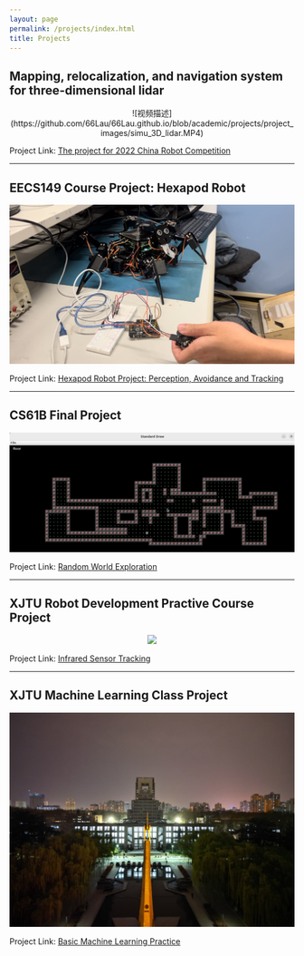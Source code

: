 ```yaml
---
layout: page
permalink: /projects/index.html
title: Projects
---
```


## Mapping, relocalization, and navigation system for three-dimensional lidar

<center>
![视频描述](https://github.com/66Lau/66Lau.github.io/blob/academic/projects/project_images/simu_3D_lidar.MP4)
</center>

Project Link: [The project for 2022 China Robot Competition](https://yihanli126.github.io/projects/agricultural_irrigating_car)

---

## EECS149 Course Project: Hexapod Robot

<center>
<img src="/projects/project_images/hexapod_test.jpg">
</center>

Project Link: [Hexapod Robot Project: Perception, Avoidance and Tracking](https://yihanli126.github.io/projects/hexapod_robot)


---

## CS61B Final Project

<center>
<img src="/projects/project_images/General world.png">
</center>

Project Link: [Random World Exploration](https://yihanli126.github.io/projects/61B_project)

---

## XJTU Robot Development Practive Course Project

<center>
<img src="/projects/project_images/IR_tracking.jpg">
</center>


Project Link: [Infrared Sensor Tracking](https://yihanli126.github.io/projects/IR_tracking)

---

## XJTU Machine Learning Class Project

<center>
<img src="/projects/project_images/XJTU_lib.JPG">
</center>

Project Link: [Basic Machine Learning Practice](https://yihanli126.github.io/projects/machine_learning_class_proj)



